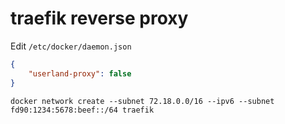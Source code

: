 # traefik reverse proxy

Edit `/etc/docker/daemon.json`

```json
{
    "userland-proxy": false
}
```

`docker network create --subnet 72.18.0.0/16 --ipv6 --subnet fd90:1234:5678:beef::/64 traefik`
